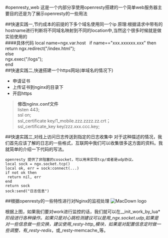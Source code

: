 #openresty_web
这是一个内部分享使用openresty搭建的一个简单web服务器主要目的还是为了展示openresty的一些用法

##快速实践一,节约成本的前提的下多个域名使用同一个ip
原理:根据请求中带有的hostname进行判断将不同域名映射到不同的location中,当然这个很多时候就是做实验使用的  
####具体代码
         local name=ngx.var.host  
         if name=="xxx.xxxxxx.xxx" then  
             return ngx.redirect("/index.html");  
         else  
             ngx.exec("/logs");  
          end  
##快速实践二,快速搭建一个https网站(单域名的情况下)
+ 申请证书  
+ 上传证书到nginx的目录下  
+ 开启https  

> __修改nginx.conf文件__  
   listen 443;  
   ssl on;    
   ssl_certificate key/1_mobile.zzz.zzzz.zz.crt；   
   ssl_certificate_key key/zzz.xxx.ccc.key;  

##快速实践三,对线上访问日志传送到指定的日志收集中
对于这种描述的情况，我们首先应该了解的日志的一些格式，互联网中我们可以收集很多这方面的资料。我就简单的介绍一下代码的写法。

	openresty 提供了非阻塞的cosocket，可以用来实现tcp/或者是udp协议。
	local sock = ngx.socket.tcp()
 	local ok, err = sock:connect(...)
 	if not ok then
     return nil, err
 	end
 	return sock
 	sock:send("日志信息")

##根据openresty的一些特性进行对Nginx的监视处理
![MacDown logo](https://cloud.githubusercontent.com/assets/2137369/15272097/77d1c09e-1a37-11e6-97ef-d9767035fc3e.png)

根据上图，如果我们要对work进行监控的话，我们就可以在__init_work_by_lua*__阶段进行各种操作。如果只是对心跳检测建议可以是用_ngx.socket.udp_,如果是对一些信息做一些交换，建议使用_resty-http_模块，如果是对配置信息定时做一些调整，有_resty-redis_，或_resty-memcache_等。